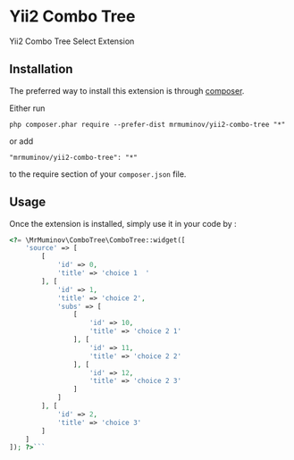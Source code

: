 Yii2 Combo Tree
===============
Yii2 Combo Tree Select Extension

Installation
------------

The preferred way to install this extension is through [composer](http://getcomposer.org/download/).

Either run

```
php composer.phar require --prefer-dist mrmuminov/yii2-combo-tree "*"
```

or add

```
"mrmuminov/yii2-combo-tree": "*"
```

to the require section of your `composer.json` file.


Usage
-----

Once the extension is installed, simply use it in your code by  :

```php
<?= \MrMuminov\ComboTree\ComboTree::widget([
    'source' => [
        [
            'id' => 0,
            'title' => 'choice 1  '
        ], [
            'id' => 1,
            'title' => 'choice 2',
            'subs' => [
                [
                    'id' => 10,
                    'title' => 'choice 2 1'
                ], [
                    'id' => 11,
                    'title' => 'choice 2 2'
                ], [
                    'id' => 12,
                    'title' => 'choice 2 3'
                ]
            ]
        ], [
            'id' => 2,
            'title' => 'choice 3'
        ]
    ]
]); ?>```